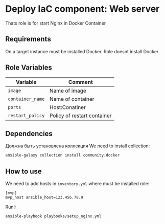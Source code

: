 # Deploy IaC component: Web server

Thats role is for start Nginx in Docker Container

## Requirements

On a target instance must be installed Docker. Role doesnt install Docker

## Role Variables

| Variable             | Comment             |
|------------------------|----------------------|
| `image`    | Name of image              |
| `container_name`  | Name of container   |
| `ports`    | Host:Conatiner  |
| `restart_policy` | Policy of restart container          |

## Dependencies

Должна быть установлена коллекция
We need to install collection:
```bash
ansible-galaxy collection install community.docker
```

## How to use

We need to add hosts in `inventory.yml` where must be installed role:
```yaml!
[mvp]
mvp_host ansible_host=123.456.78.9
```

Run!:
```bash!
ansible-playbook playbooks/setup_nginx.yml
```
